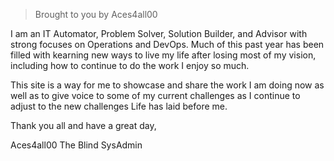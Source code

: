 >Brought to you by Aces4all00

I am an IT Automator, Problem Solver, Solution Builder, and Advisor with strong focuses on Operations and DevOps. Much of this past year has been filled with kearning new ways to live my life after losing most of my vision, including how to continue to do the work I enjoy so much.

This site is a way for me to showcase and share the work I am doing now as well as to give voice to some of my current challenges as I continue to adjust to the new challenges Life has laid before me.

Thank you all and have a great day,

Aces4all00
The Blind SysAdmin